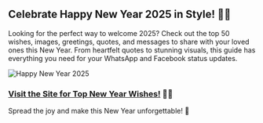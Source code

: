 ## Celebrate Happy New Year 2025 in Style! 🎉🎆  

Looking for the perfect way to welcome 2025? Check out the top 50 wishes, images, greetings, quotes, and messages to share with your loved ones this New Year. From heartfelt quotes to stunning visuals, this guide has everything you need for your WhatsApp and Facebook status updates.  

![Happy New Year 2025](HappyNewYear.jpg)  

### **[Visit the Site for Top New Year Wishes!](https://teslanewz.com/happy-new-year-2025-wishes-top-50-images-greetings-quotes-messages-whatsapp-facebook-status-for-your-best-people/?swcfpc=1)** 🌟✨  

Spread the joy and make this New Year unforgettable! 🥂
